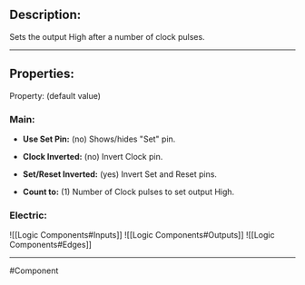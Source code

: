 ## Description:
Sets the output High after a number of clock pulses.

---

## Properties:
Property: (default value)

### Main:
- **Use Set Pin:** (no)
   Shows/hides "Set" pin.

- **Clock Inverted:** (no)
   Invert Clock pin.

- **Set/Reset Inverted:** (yes)
   Invert Set and Reset pins.

- **Count to:** (1)
   Number of Clock pulses to set output High.


### Electric:
![[Logic Components#Inputs]]
![[Logic Components#Outputs]]
![[Logic Components#Edges]]

---

#Component 